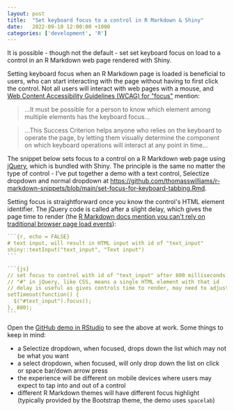 ```yaml
---
layout: post
title:  "Set keyboard focus to a control in R Markdown & Shiny"
date:   2022-09-18 12:00:00 +1000
categories: ['development', 'R']
---
```


It is possible - though not the default - set set keyboard focus on load to a control in an R Markdown web page rendered with Shiny.

Setting keyboard focus when an R Markdown page is loaded is beneficial to users, who can start interacting with the page without having to first click the control. Not all users will interact with web pages with a mouse, and [Web Content Accessibility Guidelines (WCAG) for "focus"](https://www.w3.org/WAI/WCAG21/Understanding/focus-visible.html) mention:

> ...It must be possible for a person to know which element among multiple elements has the keyboard focus...

> ...This Success Criterion helps anyone who relies on the keyboard to operate the page, by letting them visually determine the component on which keyboard operations will interact at any point in time...

The snippet below sets focus to a control on a R Markdown web page using [jQuery](https://jquery.com/), which is bundled with Shiny. The principle is the same no matter the type of control - I've put together a demo with a text control, Selectize dropdown and normal dropdown at <https://github.com/thomasswilliams/r-markdown-snippets/blob/main/set-focus-for-keyboard-tabbing.Rmd>.

Setting focus is straightforward once you know the control's HTML element identifier. The jQuery code is called after a slight delay, which gives the page time to render (the [R Markdown docs mention you can't rely on traditional browser page load events](https://shiny.rstudio.com/articles/packaging-javascript.html#r-markdown-only-use-a-js-chunk>)):

````R
```{r, echo = FALSE}
# text input, will result in HTML input with id of "text_input"
shiny::textInput("text_input", "Text input")
```
````

````R
```{js}
// set focus to control with id of "text_input" after 800 milliseconds
// "#" in jQuery, like CSS, means a single HTML element with that id
// delay is useful as gives controls time to render, may need to adjust time to taste
setTimeout(function() {
  $("#text_input").focus();
}, 800);
```
````

Open the [GitHub demo in RStudio](https://github.com/thomasswilliams/r-markdown-snippets/blob/main/set-focus-for-keyboard-tabbing.Rmd) to see the above at work. Some things to keep in mind:

- a Selectize dropdown, when focused, drops down the list which may not be what you want
- a select dropdown, when focused, will only drop down the list on click or space bar/down arrow press
- the experience will be different on mobile devices where users may expect to tap into and out of a control
- different R Markdown themes will have different focus highlight (typically provided by the Bootstrap theme, the demo uses `spacelab`)
